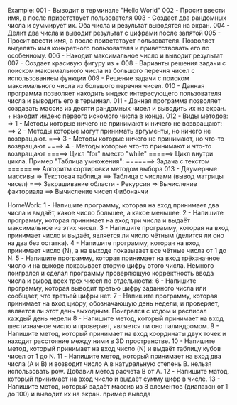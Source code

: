 Example:
001 - Выводит в терминале "Hello World"
002 - Просит ввести имя, а после приветствует пользователя
003 - Создает два рандомных числа и суммирует их. Оба числа и результат выводятся на экран.
004 - Делит два числа и выводит результат с цифрами после запятой
005 - Просит ввести имя, а после приветствует пользователя. Позволяет выделять имя конкретного пользователя и приветствовать его по особенному.
006 - Находит максимальное число и выводит результат
007 - Создает красивую фигуру из +
008 - Варианты решения задачи с поиском максимального числа из большого перечня чисел с использованием функции
009 - Решение задачи с поиском максимального числа из большого перечня чисел.
010 - Данная программа позволяет находить индекс интересующего пользователя числа и выводить его в терминал.
011 - Данная программа позволяет создавать массив из десяти рандомных чисел и выводить их на экран. + находит индекс первого искомого числа в конце.
012 - Виды методов:
    => 1 - Методы которые ничего не принимают и ничего не возвращают:
    ==> 2 - Методы которые могут принимать аргументы, но ничего не возвращают.
    ===> 3 - Методы которые ничего не принимают, но что-то возвращают
    ====> 4 - Методы которые что-то принимают и что-то возвращают
    =====> Цикл "for" вместо "while"
    ======> Цикл внутри цикла. Пример "Таблица умножения":
    =======> Задача с текстом
    ========> Алгоритм сортировки методом выбора
013 - Двумерные массивы
    => Текстовая таблица
    ==> Таблица с числами (вывод матрицы чисел)
    ===> Закрашивание области
    - Рекурсия
    => Вычисление факториала
    ==> Вычисление чисел Фибоначчи


HomeWork:
1 - Напишите программу, которая на вход принимает два числа и выдаёт, какое число большее, а какое меньшее.
2 - Напишите программу, которая принимает на вход три числа и выдаёт максимальное из этих чисел.
3 - Напишите программу, которая на вход принимает число и выдаёт, является ли число чётным (делится ли оно на два без остатка).
4 - Напишите программу, которая на вход принимает число (N), а на выходе показывает все чётные числа от 1 до N.
5 - Напишите программу, которая принимает на вход трёхзначное число и на выходе показывает вторую цифру этого числа.
   Немного поигрался и сделал программу проверяющую корректность ввода числа и вывод всех трех чисел по отдельности:
6 - Напишите программу, которая выводит третью цифру заданного числа или сообщает, что третьей цифры нет.
7 - Напишите программу, которая принимает на вход цифру, обозначающую день недели, и проверяет, является ли этот день выходным.
   Поигрался с кодом и расписал каждый день недели
8 - Напишите метод, который принимает на вход шестизначное число и проверяет, является ли оно палиндромом.
9 - Напишите метод, который принимает на вход координаты двух точек и находит расстояние между ними в 3D пространстве.
10 - Напишите метод, который принимает на вход число (N) и выдаёт таблицу кубов чисел от 1 до N.
11 - Напишите метод, который принимает на вход два числа (A и B) и возводит число A в натуральную степень B. нельзя использовать pow.
   Добавил метод расчета В от А.
12 - Напишите матод, который принимает на вход число и выдаёт сумму цифр в числе.
13 - Напишите метод, который задаёт массив из 8 элементов (диапазон от 1 до 100) и выводит их на экран.
пример вывода